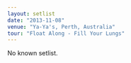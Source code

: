 ```yaml
---
layout: setlist
date: "2013-11-08"
venue: "Ya-Ya's, Perth, Australia"
tour: "Float Along - Fill Your Lungs"
---
```


No known setlist.
